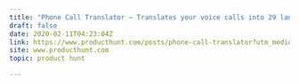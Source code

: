 ```yaml
---
title: "Phone Call Translator — Translates your voice calls into 29 languages in real-time"
draft: false
date: 2020-02-11T04:23:04Z
link: https://www.producthunt.com/posts/phone-call-translator?utm_medium=RSS&utm_source=hune
site: www.producthunt.com
topic: product hunt  

---
```

